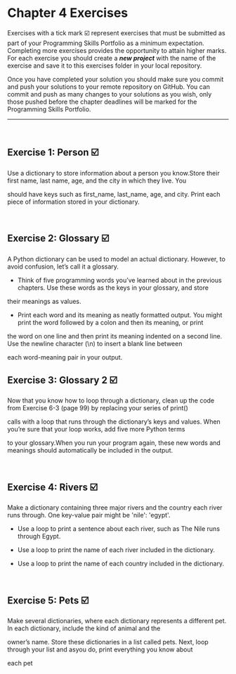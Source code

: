 # Chapter 4 Exercises

Exercises with a tick mark :ballot_box_with_check: represent exercises that must be submitted as part of your Programming Skills Portfolio as a minimum expectation. Completing more exercises provides the opportunity to attain higher marks. For each exercise you should create a _**new project**_ with the name of the exercise and save it to this exercises folder in your local repository.

Once you have completed your solution you should make sure you commit and push your solutions to your remote repository on GitHub. You can commit and push as many changes to your solutions as you wish, only those pushed before the chapter deadlines will be marked for the Programming Skills Portfolio.  

---
&nbsp;

## Exercise 1: Person :ballot_box_with_check:

Use a dictionary to store information about a person you know.Store their first name, last name, age, and the city in which they live. You

should have keys such as first_name, last_name, age, and city. Print each piece of information stored in your dictionary.

&nbsp;
&nbsp;

## Exercise 2: Glossary :ballot_box_with_check:

A Python dictionary can be used to model an actual dictionary. However, to avoid confusion, let’s call it a glossary.

* Think of five programming words you’ve learned about in the previous chapters. Use these words as the keys in your glossary, and store 

their meanings as values.

* Print each word and its meaning as neatly formatted output. You might print the word followed by a colon and then its meaning, or print 

the word on one line and then print its meaning indented on a second line. Use the newline character (\n) to insert a blank line between 

each word-meaning pair in your output.
&nbsp;
&nbsp;

## Exercise 3: Glossary 2 :ballot_box_with_check:
Now that you know how to loop through a dictionary, clean up the code from Exercise 6-3 (page 99) by replacing your series of print()

calls with a loop that runs through the dictionary’s keys and values. When you’re sure that your loop works, add five more Python terms 

to your glossary.When you run your program again, these new words and meanings should automatically be included in the output.

&nbsp;
&nbsp;

## Exercise 4: Rivers :ballot_box_with_check:

Make a dictionary containing three major rivers and the country each river runs through. One key-value pair might be 'nile': 'egypt'.

* Use a loop to print a sentence about each river, such as The Nile runs through Egypt.

* Use a loop to print the name of each river included in the dictionary.

* Use a loop to print the name of each country included in the dictionary.

&nbsp;
&nbsp;

## Exercise 5: Pets :ballot_box_with_check:

Make several dictionaries, where each dictionary represents a different pet. In each dictionary, include the kind of animal and the

owner’s name. Store these dictionaries in a list called pets. Next, loop through your list and asyou do, print everything you know about 

each pet



&nbsp;
&nbsp;

